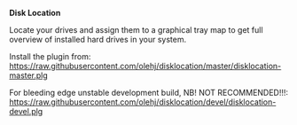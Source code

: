 **Disk Location**

Locate your drives and assign them to a graphical tray map to get full overview of installed hard drives in your system.

Install the plugin from:<br />
  https://raw.githubusercontent.com/olehj/disklocation/master/disklocation-master.plg


For bleeding edge unstable development build, NB! NOT RECOMMENDED!!!:<br />
  https://raw.githubusercontent.com/olehj/disklocation/devel/disklocation-devel.plg
